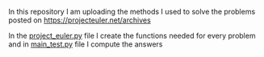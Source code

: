 In this repository I am uploading the methods I used to solve the problems posted on https://projecteuler.net/archives

In the [project_euler.py](https://github.com/KostasAna/Project_Euler/blob/main/project_euler.py) file I create the functions needed for every problem and in [main_test.py](https://github.com/KostasAna/Project_Euler/blob/main/main_test.py) file I compute the answers
